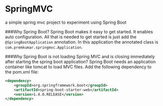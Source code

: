 # SpringMVC
a simple spring mvc project to experiment using Spring Boot

###Why Spring Boot?
Spring Boot makes it easy to get started. It enables auto configuration. All that is needed to get started is just add the `@SpringBootApplication` annotation. In this application the annotated class is `com.premkumar.springmvc.Application`.


###Why Spring Boot is not loading Spring MVC and is closing immediately after starting the spring boot application?
Spring Boot needs an application container like tomcat to load MVC files.
Add the following dependency to the pom.xml file:
```xml
<dependency>
	<groupId>org.springframework.boot</groupId>
	<artifactId>spring-boot-starter-web</artifactId>
	<version>1.4.0.RELEASE</version>
</dependency>
```
